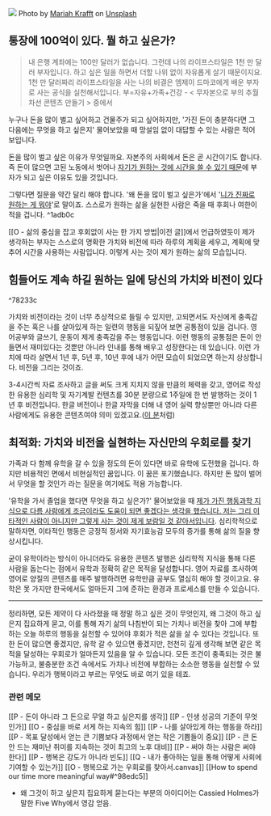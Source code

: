 
![](https://i.imgur.com/a2maQ34.jpg)
Photo by [Mariah Krafft](https://unsplash.com/@mariah_eternalcreative?utm_source=unsplash&utm_medium=referral&utm_content=creditCopyText) on [Unsplash](https://unsplash.com/photos/g87PtqNlqOE?utm_source=unsplash&utm_medium=referral&utm_content=creditCopyText)

## 통장에 100억이 있다. 뭘 하고 싶은가?

>내 은행 계좌에는 100만 달러가 없습니다. 그런데 나의 라이프스타일은 1천 만 달러 부자입니다. 하고 싶은 일을 하면서 더할 나위 없이 자유롭게 살기 때문이지요. 1천 만 달러짜리 라이프스타일을 사는 나의 비결은 엠제이 드마코에게 배운 부자로 사는 공식을 실천해서입니다. 부=자유+가족+건강 - < 무자본으로 부의 추월차선 콘텐츠 만들기 > 중에서

누구나 돈을 많이 벌고 싶어하고 건물주가 되고 싶어하지만, '가진 돈이 충분하다면 그 다음에는 무엇을 하고 싶은지' 물어보았을 때 망설임 없이 대답할 수 있는 사람은 적어 보입니다.

돈을 많이 벌고 싶은 이유가 무엇일까요. 자본주의 사회에서 돈은 곧 시간이기도 합니다. 즉 돈이 많으면 고된 노동에서 벗어나 <u>자기가 원하는 것에 시간을 쓸 수 있기 때문</u>에 부자가 되고 싶은 이유도 있을 것입니다.

그렇다면 질문을 약간 달리 해야 합니다. '왜 돈을 많이 벌고 싶은가'에서 '[니가 진짜로 원하는 게 뭐야](https://www.youtube.com/watch?v=xMlf2EbmYJU)'로 말이죠. 스스로가 원하는 삶을 실현한 사람은 죽을 때 후회나 여한이 적을 겁니다.  ^1adb0c

[[O - 삶의 중심을 잡고 후회없이 사는 한 가지 방법|이전 글]]에서 언급하였듯이 제가 생각하는 부자는 스스로의 명확한 가치와 비전에 따라 하루의 계획을 세우고, 계획에 맞추어 시간을 사용하는 사람입니다. 이렇게 사는 것이 제가 원하는 삶의 모습입니다.

## 힘들어도 계속 하길 원하는 일에 당신의 가치와 비전이 있다

^78233c

가치와 비전이라는 것이 너무 추상적으로 들릴 수 있지만, 고되면서도 자신에게 충족감을 주는 혹은 나를 살아있게 하는 일련의 행동을 되짚어 보면 공통점이 있을 겁니다. 영어공부와 글쓰기, 운동이 제게 충족감을 주는 행동입니다. 이런 행동의 공통점은 돈이 안 들면서 재미있다는 것뿐만 아니라 인내를 통해 배우고 성장한다는 데 있습니다. 이런 가치에 따라 살면서 1년 후, 5년 후, 10년 후에 내가 어떤 모습이 되었으면 하는지 상상합니다. 비전을 그리는 것이죠. 

3-4시간씩 자료 조사하고 글을 써도 크게 지치지 않을 만큼의 체력을 갖고, 영어로 작성한 유용한 심리학 및 자기계발 컨텐츠를 30분 분량으로 1주일에 한 번 발행하는 것이 1년 후 비전입니다. 한글 버전이나 한글 자막을 더해 내 영어 실력 향상뿐만 아니라 다른 사람에게도 유용한 콘텐츠여야 의미 있겠고요.([이 분](https://www.youtube.com/c/%EC%9B%90%EC%9D%98%EB%8F%85%EB%B0%B1)처럼)

## 최적화: 가치와 비전을 실현하는 자신만의 우회로를 찾기

가족과 다 함께 유학을 갈 수 있을 정도의 돈이 있다면 바로 유학에 도전했을 겁니다. 하지만 비용적인 면에서 비현실적인 꿈입니다. 이 꿈은 포기했습니다. 하지만 돈 많이 벌어서 무엇을 할 것인가 라는 질문을 여기에도 적용 가능합니다. 

'유학을 가서 졸업을 했다면 무엇을 하고 싶은가?' 물어보았을 때 <u>제가 가진 행동과학 지식으로 다름 사람에게 조금이라도 도움이 되면 좋겠다는 생각을 했습니다. 저는 그리 이타적인 사람이 아니지만 그렇게 사는 것이 제게 보람일 것 같아서입니다</u>. 심리학적으로 말하자면, 이타적인 행동은 긍정적 정서와 자기효능감 모두의 증가를 통해 삶의 질을 향상시킵니다. 

굳이 유학이라는 방식이 아니더라도 유용한 콘텐츠 발행은 심리학적 지식을 통해 다른 사람을 돕는다는 점에서 유학과 정확히 같은 목적을 달성합니다. 영어 자료를 조사하여 영어로 양질의 콘텐츠를 매주 발행하려면 유학만큼 공부도 열심히 해야 할 것이고요. 유학은 못 가지만 한국에서도 얼마든지 그에 준하는 환경과 프로세스를 만들 수 있습니다.  

---

정리하면, 모든 제약이 다 사라졌을 때 정말 하고 싶은 것이 무엇인지, 왜 그것이 하고 싶은지 집요하게 묻고, 이를 통해 자기 삶의 나침반이 되는 가치나 비전을 찾아 그에 부합하는 오늘 하루의 행동을 실천할 수 있어야 후회가 적은 삶을 살 수 있다는 것입니다. 또한 돈이 많으면 좋겠지만, 유학 갈 수 있으면 좋겠지만, 천천히 깊게 생각해 보면 같은 목적을 달성하는 우회로가 얼마든지 있음을 알 수 있습니다. 모든 조건이 충족되는 것은 불가능하고, 불충분한 조건 속에서도 가치나 비전에 부합하는 소소한 행동을 실천할 수 있습니다. 우리가 행복이라고 부르는 무엇도 바로 여기 있을 테죠.

### 관련 메모
[[P - 돈이 아니라 그 돈으로 무얼 하고 싶은지를 생각]]
[[P - 인생 성공의 기준이 무엇인가]]
[[O - 중심을 바로 서게 하는 지속의 힘]]
[[P - 나를 살아있게 하는 행동을 하라]]
[[P - 목표 달성에서 얻는 큰 기쁨보다 과정에서 얻는 작은 기쁨들이 중요]]
[[P - 큰 돈 안 드는 재미난 취미를 지속하는 것이 최고의 노후 대비]]
[[P - 써야 하는 사람은 써야 한다]]
[[P - 행복은 강도가 아니라 빈도]]
[[Q - 내가 좋아하는 일을 통해 어떻게 사회에 기여할 수 있는가]]
[[O - 행복으로 가는 우회로를 찾아서.canvas]]
[[How to spend our time more meaningful way#^98edc5]]
- 왜 그것이 하고 싶은지 집요하게 묻는다는 부분의 아이디어는 Cassied Holmes가 말한 Five Why에서 영감 얻음.




